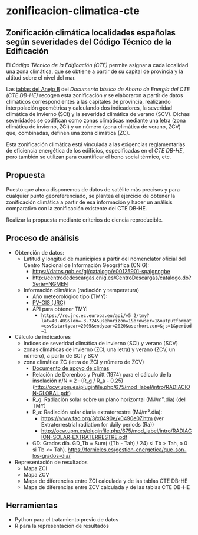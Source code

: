 # zonificacion-climatica-cte

## Zonificación climática localidades españolas según severidades del Código Técnico de la Edificación

El *Código Técnico de la Edificación (CTE)* permite asignar a cada localidad una zona climática, que se obtiene a partir de su capital de provincia y la altitud sobre el nivel del mar.

Las [tablas del Anejo B](https://www.codigotecnico.org/pdf/Documentos/HE/DccHE.pdf) del *Documento básico de Ahorro de Energía del CTE (CTE DB-HE)* recogen esta zonificación y se elaboraron a partir de datos climáticos correspondientes a las capitales de provincia, realizando interpolación geométrica y calculando dos indicadores, la severidad climática de invierno (SCI) y la severidad climática de verano (SCV). Dichas severidades se codifican como zonas climáticas mediante una letra (zona climática de invierno, ZCI) y un número (zona climática de verano, ZCV) que, combinadas, definen una zona climática (ZC).

Esta zonificación climática está vinculada a las exigencias reglamentarias de eficiencia energética de los edificios, especificadas en el *CTE DB-HE*, pero también se utilizan para cuantificar el bono social térmico, etc.

## Propuesta

Puesto que ahora disponemos de datos de satélite más precisos y para cualquier punto georeferenciado, se plantea el ejercicio de obtener la zonificación climática a partir de esa información y hacer un análisis comparativo con la zonificación existente del CTE DB-HE.

Realizar la propuesta mediante criterios de ciencia reproducible.

## Proceso de análisis

- Obtención de datos:
  - Latitud y longitud de municipios a partir del nomenclator oficial del Centro Nacional de Información Geográfica (CNIG):
    - https://datos.gob.es/gl/catalogo/e00125901-spaignngbe
    - http://centrodedescargas.cnig.es/CentroDescargas/catalogo.do?Serie=NGMEN
  - Información climática (radiación y temperatura)
    - Año meteorológico tipo (TMY):
    - [PV-GIS (JRC)](https://re.jrc.ec.europa.eu/pvg_tools/en/)
    - API para obtener TMY:
      - `https://re.jrc.ec.europa.eu/api/v5_2/tmy?lat=40.409&lon=-3.724&usehorizon=1&browser=1&outputformat=csv&startyear=2005&endyear=2020&userhorizon=&js=1&period=1`
- Cálculo de indicadores
  - índices de severidad climática de invierno (SCI) y verano (SCV)
  - zonas climáticas de invierno (ZCI, una letra) y verano (ZCV, un número), a partir de SCI y SCV
  - zona climática ZC (letra de ZCI y número de ZCV)
    - [Documento de apoyo de climas](https://www.codigotecnico.org/pdf/Documentos/HE/20170202-DOC-DB-HE-0-Climas%20de%20referencia.pdf)
    - Relación de Dorenbos y Pruitt (1974) para el cálculo de la insolación n/N = 2 · (R_g / R_a - 0.25) (http://ocw.upm.es/pluginfile.php/675/mod_label/intro/RADIACION-GLOBAL.pdf)
    - R_g: Radiación solar sobre un plano horizontal (MJ/m².dia) (del TMY)
    - R_a: Radiación solar diaria extraterrestre (MJ/m².dia):
      - https://www.fao.org/3/x0490e/x0490e07.htm (ver Extraterrestrial radiation for daily periods (Ra))
      - http://ocw.upm.es/pluginfile.php/675/mod_label/intro/RADIACION-SOLAR-EXTRATERRESTRE.pdf
    - GD: Grados día. GD_Tb = Sum( ((Tb - Tah) / 24) si Tb > Tah, o 0 si Tb <= Tah). https://fornieles.es/gestion-energetica/que-son-los-grados-dia/
- Representación de resultados
  - Mapa ZCI
  - Mapa ZCV
  - Mapa de diferencias entre ZCI calculada y de las tablas CTE DB-HE
  - Mapa de diferencias entre ZCV calculada y de las tablas CTE DB-HE

## Herramientas

- Python para el tratamiento previo de datos
- R para la representación de resultados

